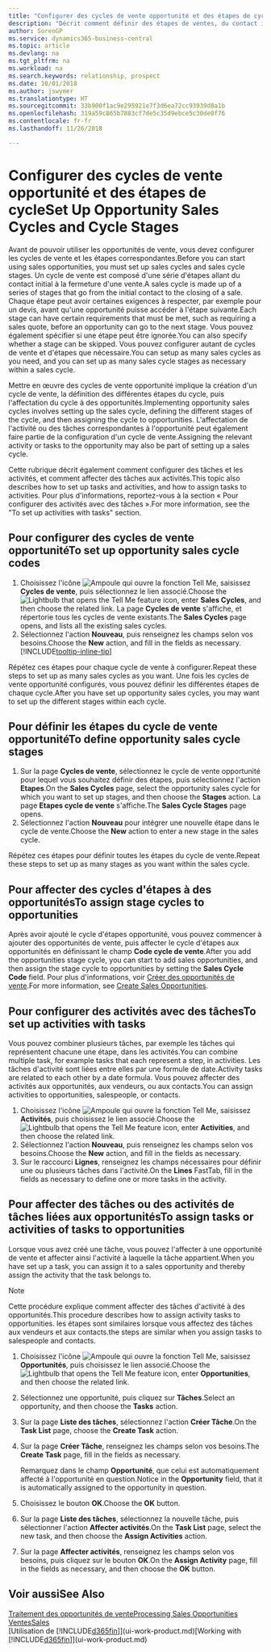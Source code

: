 ```yaml
---
title: "Configurer des cycles de vente opportunité et des étapes de cycle| Microsoft Docs"
description: "Décrit comment définir des étapes de ventes, du contact initial à la clôture, créer un cycle de vente et l'affecter aux opportunités dans Business Central."
author: SorenGP
ms.service: dynamics365-business-central
ms.topic: article
ms.devlang: na
ms.tgt_pltfrm: na
ms.workload: na
ms.search.keywords: relationship, prospect
ms.date: 10/01/2018
ms.author: jswymer
ms.translationtype: HT
ms.sourcegitcommit: 33b900f1ac9e295921e7f3d6ea72cc93939d8a1b
ms.openlocfilehash: 319a59c865b7883cf7de5c35d9ebce5c30de0f76
ms.contentlocale: fr-fr
ms.lasthandoff: 11/26/2018

---
```

# <a name="set-up-opportunity-sales-cycles-and-cycle-stages"></a><span data-ttu-id="b9dcc-103">Configurer des cycles de vente opportunité et des étapes de cycle</span><span class="sxs-lookup"><span data-stu-id="b9dcc-103">Set Up Opportunity Sales Cycles and Cycle Stages</span></span>
<span data-ttu-id="b9dcc-104">Avant de pouvoir utiliser les opportunités de vente, vous devez configurer les cycles de vente et les étapes correspondantes.</span><span class="sxs-lookup"><span data-stu-id="b9dcc-104">Before you can start using sales opportunities, you must set up sales cycles and sales cycle stages.</span></span> <span data-ttu-id="b9dcc-105">Un cycle de vente est composé d'une série d'étapes allant du contact initial à la fermeture d'une vente.</span><span class="sxs-lookup"><span data-stu-id="b9dcc-105">A sales cycle is made up of a series of stages that go from the initial contact to the closing of a sale.</span></span> <span data-ttu-id="b9dcc-106">Chaque étape peut avoir certaines exigences à respecter, par exemple pour un devis, avant qu'une opportunité puisse accéder à l'étape suivante.</span><span class="sxs-lookup"><span data-stu-id="b9dcc-106">Each stage can have certain requirements that must be met, such as requiring a sales quote, before an opportunity can go to the next stage.</span></span> <span data-ttu-id="b9dcc-107">Vous pouvez également spécifier si une étape peut être ignorée.</span><span class="sxs-lookup"><span data-stu-id="b9dcc-107">You can also specify whether a stage can be skipped.</span></span> <span data-ttu-id="b9dcc-108">Vous pouvez configurer autant de cycles de vente et d'étapes que nécessaire.</span><span class="sxs-lookup"><span data-stu-id="b9dcc-108">You can setup as many sales cycles as you need, and you can set up as many sales cycle stages as necessary within a sales cycle.</span></span>

<span data-ttu-id="b9dcc-109">Mettre en œuvre des cycles de vente opportunité implique la création d'un cycle de vente, la définition des différentes étapes du cycle, puis l'affectation du cycle à des opportunités.</span><span class="sxs-lookup"><span data-stu-id="b9dcc-109">Implementing opportunity sales cycles involves setting up the sales cycle, defining the different stages of the cycle, and then assigning the cycle to opportunities.</span></span> <span data-ttu-id="b9dcc-110">L'affectation de l'activité ou des tâches correspondantes à l'opportunité peut également faire partie de la configuration d'un cycle de vente.</span><span class="sxs-lookup"><span data-stu-id="b9dcc-110">Assigning the relevant activity or tasks to the opportunity may also be part of setting up a sales cycle.</span></span>

<span data-ttu-id="b9dcc-111">Cette rubrique décrit également comment configurer des tâches et les activités, et comment affecter des tâches aux activités.</span><span class="sxs-lookup"><span data-stu-id="b9dcc-111">This topic also describes how to set up tasks and activities, and how to assign tasks to activities.</span></span> <span data-ttu-id="b9dcc-112">Pour plus d'informations, reportez-vous à la section « Pour configurer des activités avec des tâches ».</span><span class="sxs-lookup"><span data-stu-id="b9dcc-112">For more information, see the "To set up activities with tasks" section.</span></span>

## <a name="to-set-up-opportunity-sales-cycle-codes"></a><span data-ttu-id="b9dcc-113">Pour configurer des cycles de vente opportunité</span><span class="sxs-lookup"><span data-stu-id="b9dcc-113">To set up opportunity sales cycle codes</span></span>
1. <span data-ttu-id="b9dcc-114">Choisissez l'icône ![Ampoule qui ouvre la fonction Tell Me](media/ui-search/search_small.png "Dites-moi ce que vous voulez faire"), saisissez **Cycles de vente**, puis sélectionnez le lien associé.</span><span class="sxs-lookup"><span data-stu-id="b9dcc-114">Choose the ![Lightbulb that opens the Tell Me feature](media/ui-search/search_small.png "Tell me what you want to do") icon, enter **Sales Cycles**, and then choose the related link.</span></span> <span data-ttu-id="b9dcc-115">La page **Cycles de vente** s'affiche, et répertorie tous les cycles de vente existants.</span><span class="sxs-lookup"><span data-stu-id="b9dcc-115">The **Sales Cycles** page opens, and lists all the existing sales cycles.</span></span>
2. <span data-ttu-id="b9dcc-116">Sélectionnez l'action **Nouveau**, puis renseignez les champs selon vos besoins.</span><span class="sxs-lookup"><span data-stu-id="b9dcc-116">Choose the **New** action, and fill in the fields as necessary.</span></span> [!INCLUDE[tooltip-inline-tip](includes/tooltip-inline-tip_md.md)]

<span data-ttu-id="b9dcc-117">Répétez ces étapes pour chaque cycle de vente à configurer.</span><span class="sxs-lookup"><span data-stu-id="b9dcc-117">Repeat these steps to set up as many sales cycles as you want.</span></span> <span data-ttu-id="b9dcc-118">Une fois les cycles de vente opportunité configurés, vous pouvez définir les différentes étapes de chaque cycle.</span><span class="sxs-lookup"><span data-stu-id="b9dcc-118">After you have set up opportunity sales cycles, you may want to set up the different stages within each cycle.</span></span>

## <a name="to-define-opportunity-sales-cycle-stages"></a><span data-ttu-id="b9dcc-119">Pour définir les étapes du cycle de vente opportunité</span><span class="sxs-lookup"><span data-stu-id="b9dcc-119">To define opportunity sales cycle stages</span></span>
1. <span data-ttu-id="b9dcc-120">Sur la page **Cycles de vente**, sélectionnez le cycle de vente opportunité pour lequel vous souhaitez définir des étapes, puis sélectionnez l'action **Etapes**.</span><span class="sxs-lookup"><span data-stu-id="b9dcc-120">On the **Sales Cycles** page, select the opportunity sales cycle for which you want to set up stages, and then choose the **Stages** action.</span></span> <span data-ttu-id="b9dcc-121">La page **Etapes cycle de vente** s'affiche.</span><span class="sxs-lookup"><span data-stu-id="b9dcc-121">The **Sales Cycle Stages** page opens.</span></span>
2. <span data-ttu-id="b9dcc-122">Sélectionnez l'action **Nouveau** pour intégrer une nouvelle étape dans le cycle de vente.</span><span class="sxs-lookup"><span data-stu-id="b9dcc-122">Choose the **New** action to enter a new stage in the sales cycle.</span></span>

<span data-ttu-id="b9dcc-123">Répétez ces étapes pour définir toutes les étapes du cycle de vente.</span><span class="sxs-lookup"><span data-stu-id="b9dcc-123">Repeat these steps to set up as many stages as you want within the sales cycle.</span></span>

## <a name="to-assign-stage-cycles-to-opportunities"></a><span data-ttu-id="b9dcc-124">Pour affecter des cycles d'étapes à des opportunités</span><span class="sxs-lookup"><span data-stu-id="b9dcc-124">To assign stage cycles to opportunities</span></span>
<span data-ttu-id="b9dcc-125">Après avoir ajouté le cycle d'étapes opportunité, vous pouvez commencer à ajouter des opportunités de vente, puis affecter le cycle d'étapes aux opportunités en définissant le champ **Code cycle de vente**.</span><span class="sxs-lookup"><span data-stu-id="b9dcc-125">After you add the opportunities stage cycle, you can start to add sales opportunities, and then assign the stage cycle to opportunities by setting the **Sales Cycle Code** field.</span></span> <span data-ttu-id="b9dcc-126">Pour plus d'informations, voir [Créer des opportunités de vente](marketing-how-create-opportunities.md).</span><span class="sxs-lookup"><span data-stu-id="b9dcc-126">For more information, see [Create Sales Opportunities](marketing-how-create-opportunities.md).</span></span>

## <a name="to-set-up-activities-with-tasks"></a><span data-ttu-id="b9dcc-127">Pour configurer des activités avec des tâches</span><span class="sxs-lookup"><span data-stu-id="b9dcc-127">To set up activities with tasks</span></span>
<span data-ttu-id="b9dcc-128">Vous pouvez combiner plusieurs tâches, par exemple les tâches qui représentent chacune une étape, dans les activités.</span><span class="sxs-lookup"><span data-stu-id="b9dcc-128">You can combine multiple task, for example tasks that each represent a step, in activities.</span></span> <span data-ttu-id="b9dcc-129">Les tâches d'activité sont liées entre elles par une formule de date.</span><span class="sxs-lookup"><span data-stu-id="b9dcc-129">Activity tasks are related to each other by a date formula.</span></span> <span data-ttu-id="b9dcc-130">Vous pouvez affecter des activités aux opportunités, aux vendeurs, ou aux contacts.</span><span class="sxs-lookup"><span data-stu-id="b9dcc-130">You can assign activities to opportunities, salespeople, or contacts.</span></span>

1. <span data-ttu-id="b9dcc-131">Choisissez l'icône ![Ampoule qui ouvre la fonction Tell Me](media/ui-search/search_small.png "Dites-moi ce que vous voulez faire"), saisissez **Activités**, puis choisissez le lien associé.</span><span class="sxs-lookup"><span data-stu-id="b9dcc-131">Choose the ![Lightbulb that opens the Tell Me feature](media/ui-search/search_small.png "Tell me what you want to do") icon, enter **Activities**, and then choose the related link.</span></span>
2. <span data-ttu-id="b9dcc-132">Sélectionnez l'action **Nouveau**, puis renseignez les champs selon vos besoins.</span><span class="sxs-lookup"><span data-stu-id="b9dcc-132">Choose the **New** action, and fill in the fields as necessary.</span></span>
3. <span data-ttu-id="b9dcc-133">Sur le raccourci **Lignes**, renseignez les champs nécessaires pour définir une ou plusieurs tâches dans l'activité.</span><span class="sxs-lookup"><span data-stu-id="b9dcc-133">On the **Lines** FastTab, fill in the fields as necessary to define one or more tasks in the activity.</span></span>

## <a name="to-assign-tasks-or-activities-of-tasks-to-opportunities"></a><span data-ttu-id="b9dcc-134">Pour affecter des tâches ou des activités de tâches liées aux opportunités</span><span class="sxs-lookup"><span data-stu-id="b9dcc-134">To assign tasks or activities of tasks to opportunities</span></span>
<span data-ttu-id="b9dcc-135">Lorsque vous avez créé une tâche, vous pouvez l'affecter à une opportunité de vente et affecter ainsi l'activité à laquelle la tâche appartient.</span><span class="sxs-lookup"><span data-stu-id="b9dcc-135">When you have set up a task, you can assign it to a sales opportunity and thereby assign the activity that the task belongs to.</span></span>

> [!NOTE]  
>   <span data-ttu-id="b9dcc-136">Cette procédure explique comment affecter des tâches d'activité à des opportunités.</span><span class="sxs-lookup"><span data-stu-id="b9dcc-136">This procedure describes how to assign activity tasks to opportunities.</span></span> <span data-ttu-id="b9dcc-137">les étapes sont similaires lorsque vous affectez des tâches aux vendeurs et aux contacts.</span><span class="sxs-lookup"><span data-stu-id="b9dcc-137">the steps are similar when you assign tasks to salespeople and contacts.</span></span>

1. <span data-ttu-id="b9dcc-138">Choisissez l'icône ![Ampoule qui ouvre la fonction Tell Me](media/ui-search/search_small.png "Dites-moi ce que vous voulez faire"), saisissez **Opportunités**, puis choisissez le lien associé.</span><span class="sxs-lookup"><span data-stu-id="b9dcc-138">Choose the ![Lightbulb that opens the Tell Me feature](media/ui-search/search_small.png "Tell me what you want to do") icon, enter **Opportunities**, and then choose the related link.</span></span>
2. <span data-ttu-id="b9dcc-139">Sélectionnez une opportunité, puis cliquez sur **Tâches**.</span><span class="sxs-lookup"><span data-stu-id="b9dcc-139">Select an opportunity, and then choose the **Tasks** action.</span></span>
3. <span data-ttu-id="b9dcc-140">Sur la page **Liste des tâches**, sélectionnez l'action **Créer Tâche**.</span><span class="sxs-lookup"><span data-stu-id="b9dcc-140">On the **Task List** page, choose the **Create Task** action.</span></span>
4.  <span data-ttu-id="b9dcc-141">Sur la page **Créer Tâche**, renseignez les champs selon vos besoins.</span><span class="sxs-lookup"><span data-stu-id="b9dcc-141">The **Create Task** page, fill in the fields as necessary.</span></span>

    <span data-ttu-id="b9dcc-142">Remarquez dans le champ **Opportunité**, que celui est automatiquement affecté à l'opportunité en question.</span><span class="sxs-lookup"><span data-stu-id="b9dcc-142">Notice in the **Opportunity** field, that it is automatically assigned to the opportunity in question.</span></span>
5. <span data-ttu-id="b9dcc-143">Choisissez le bouton **OK**.</span><span class="sxs-lookup"><span data-stu-id="b9dcc-143">Choose the **OK** button.</span></span>
6. <span data-ttu-id="b9dcc-144">Sur la page **Liste des tâches**, sélectionnez la nouvelle tâche, puis sélectionner l'action **Affecter activités**.</span><span class="sxs-lookup"><span data-stu-id="b9dcc-144">On the **Task List** page, select the new task, and then choose the **Assign Activities** action.</span></span>
7. <span data-ttu-id="b9dcc-145">Sur la page **Affecter activités**, renseignez les champs selon vos besoins, puis cliquez sur le bouton **OK**.</span><span class="sxs-lookup"><span data-stu-id="b9dcc-145">On the **Assign Activity** page, fill in the fields as necessary, and then choose the **OK** button.</span></span>

## <a name="see-also"></a><span data-ttu-id="b9dcc-146">Voir aussi</span><span class="sxs-lookup"><span data-stu-id="b9dcc-146">See Also</span></span>
[<span data-ttu-id="b9dcc-147">Traitement des opportunités de vente</span><span class="sxs-lookup"><span data-stu-id="b9dcc-147">Processing Sales Opportunities</span></span>](marketing-processing-sales-opportunities.md)  
[<span data-ttu-id="b9dcc-148">Ventes</span><span class="sxs-lookup"><span data-stu-id="b9dcc-148">Sales</span></span>](sales-manage-sales.md)  
<span data-ttu-id="b9dcc-149">[Utilisation de [!INCLUDE[d365fin](includes/d365fin_md.md)]](ui-work-product.md)</span><span class="sxs-lookup"><span data-stu-id="b9dcc-149">[Working with [!INCLUDE[d365fin](includes/d365fin_md.md)]](ui-work-product.md)</span></span>


